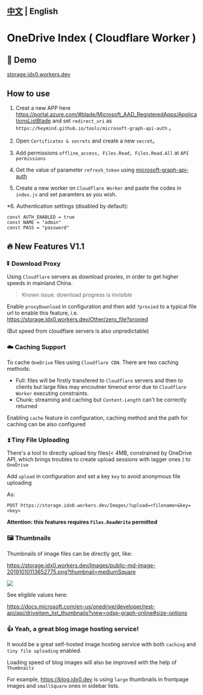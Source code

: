 <!--
 * @Author: your name
 * @Date: 2020-05-05 14:09:52
 * @LastEditTime: 2020-05-05 17:19:24
 * @LastEditors: Please set LastEditors
 * @Description: In User Settings Edit
 * @FilePath: \OneDrive-Index-Cloudflare-Worker\readme.md
 -->
 
[中文](readme.cn.md) | English
---
# OneDrive Index ( Cloudflare Worker )

## 🌈 Demo  

[storage.idx0.workers.dev](https://storage.idx0.workers.dev)

## How to use 

1. Creat a new APP here https://portal.azure.com/#blade/Microsoft_AAD_RegisteredApps/ApplicationsListBlade and set
   `redirect_uri` as `https://heymind.github.io/tools/microsoft-graph-api-auth` 。

2. Open `Certificates & secrets` and create a new `secret`。

3. Add permissions `offline_access, Files.Read, Files.Read.All` at `API permissions`

4. Get the value of parameter `refresh_token` using [microsoft-graph-api-auth](https://heymind.github.io/tools/microsoft-graph-api-auth)

5. Create a new worker on `Cloudflare Worker` and paste the codes in `index.js` and set paramters as you wish.

*6. Authentication settings (disabled by default):

```
const AUTH_ENABLED = true
const NAME = "admin"
const PASS = "password"
```

## 🔥 New Features V1.1 

### ⏬ Download Proxy  
Using `Cloudflare` servers as download proxies, in order to get higher speeds in mainland China.  
 >Known issue: download progress is invisible

Enable `proxyDownload` in configuration and then add `?proxied` to a typical file url to enable this feature, i.e. https://storage.idx0.workers.dev/Other/zero_file?proxied

(But speed from cloudflare servers is also unpredictable)

### ☁️ Caching Support 
To cache `OneDrive` files using `Cloudflare CDN`. There are two caching methods:
- Full: files will be firstly transfered to `Cloudflare` servers and then to clients but large files may encoutner timeout error due to `Cloudflare Worker` executing constraints.
- Chunk: streaming and caching but `Content-Length` can't be correctly returned


Enabling `cache` feature in configuration, caching method and the path for caching can be also configured

### ⏫ Tiny File Uploading 
There's a tool to directly upload tiny files(< 4MB, constrained by OneDrive API, which brings troubles to create upload sessions with lagger ones ) to `OneDrive`   

Add `upload` in configuration and set a key `key` to avoid anonymous file uploading  

As:
```
POST https://storage.idx0.workers.dev/Images/?upload=<filename>&key=<key>
```

**Attention: this features requires `Files.ReadWrite` permitted** 

### 🖼️ Thumbnails   
Thumbnails of image files can be directly got, like:  

https://storage.idx0.workers.dev/Images/public-md-image-20191010113652775.png?thumbnail=mediumSquare

![](https://storage.idx0.workers.dev/Images/public-md-image-20191010113652775.png?thumbnail=mediumSquare)

See eligible values here:

https://docs.microsoft.com/en-us/onedrive/developer/rest-api/api/driveitem_list_thumbnails?view=odsp-graph-online#size-options


### 👍 Yeah, a great blog image hosting service! 
  
It would be a great self-hosted image hosting service with both `caching` and `tiny file uploading` enabled.
  
Loading speed of blog images will also be improved with the help of `Thumbnails`

For example, https://blog.idx0.dev is using `large` thumbnails in frontpage images and `smallSquare` ones in sidebar lists.
